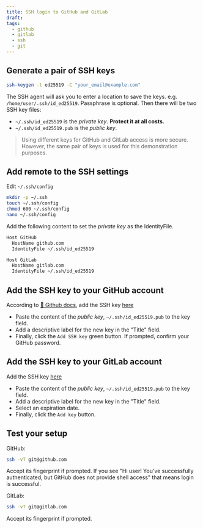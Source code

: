 ```yaml
---
title: SSH login to GitHub and GitLab
draft:
tags:
  - github
  - gitlab
  - ssh
  - git
---
```

## Generate a pair of SSH keys

```sh
ssh-keygen -t ed25519 -C "your_email@example.com"
```

The SSH agent will ask you to enter a location to save the keys. e.g. `/home/user/.ssh/id_ed25519`. Passphrase is optional.
Then there will be two SSH key files:

- `~/.ssh/id_ed25519` is the *private key*. **Protect it at all costs.**
- `~/.ssh/id_ed25519.pub` is the *public key*.

> Using different keys for GitHub and GitLab access is more secure. However, the same pair of keys is used for this demonstration purposes.

## Add remote to the SSH settings

Edit `~/.ssh/config`

```sh
mkdir -p ~/.ssh
touch ~/.ssh/config
chmod 600 ~/.ssh/config
nano ~/.ssh/config
```

Add the following content to set the *private key* as the IdentityFile.

```txt title="~/.ssh/config"
Host GitHub
  HostName github.com
  IdentityFile ~/.ssh/id_ed25519

Host GitLab
  HostName gitlab.com
  IdentityFile ~/.ssh/id_ed25519
```

## Add the SSH key to your GitHub account

According to [📖 Github docs](https://docs.github.com/en/github/authenticating-to-github/adding-a-new-ssh-key-to-your-github-account), add the SSH key [here](https://github.com/settings/keys)

- Paste the content of the *public key*, `~/.ssh/id_ed25519.pub` to the key field.
- Add a descriptive label for the new key in the "Title" field.
- Finally, click the `Add SSH key` green button. If prompted, confirm your GitHub password.

## Add the SSH key to your GitLab account

Add the SSH key [here](https://gitlab.com/-/profile/keys)

- Paste the content of the *public key*, `~/.ssh/id_ed25519.pub` to the key field.
- Add a descriptive label for the new key in the "Title" field.
- Select an expiration date.
- Finally, click the `Add key` button.

## Test your setup

GitHub:

```sh
ssh -vT git@github.com
```

Accept its fingerprint if prompted. If you see "Hi user! You've successfully authenticated, but GitHub does not provide shell access" that means login is successful.

GitLab:

```sh
ssh -vT git@gitlab.com
```

Accept its fingerprint if prompted.
